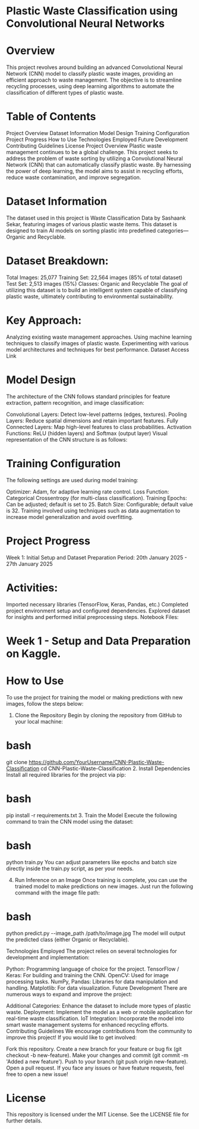 # Plastic Waste Classification using Convolutional Neural Networks

# Overview
This project revolves around building an advanced Convolutional Neural Network (CNN) model to classify plastic waste images, providing an efficient approach to waste management. The objective is to streamline recycling processes, using deep learning algorithms to automate the classification of different types of plastic waste.

# Table of Contents
Project Overview
Dataset Information
Model Design
Training Configuration
Project Progress
How to Use
Technologies Employed
Future Development
Contributing Guidelines
License
Project Overview
Plastic waste management continues to be a global challenge. This project seeks to address the problem of waste sorting by utilizing a Convolutional Neural Network (CNN) that can automatically classify plastic waste. By harnessing the power of deep learning, the model aims to assist in recycling efforts, reduce waste contamination, and improve segregation.

# Dataset Information
The dataset used in this project is Waste Classification Data by Sashaank Sekar, featuring images of various plastic waste items. This dataset is designed to train AI models on sorting plastic into predefined categories—Organic and Recyclable.

# Dataset Breakdown:
Total Images: 25,077
Training Set: 22,564 images (85% of total dataset)
Test Set: 2,513 images (15%)
Classes: Organic and Recyclable
The goal of utilizing this dataset is to build an intelligent system capable of classifying plastic waste, ultimately contributing to environmental sustainability.

# Key Approach:
Analyzing existing waste management approaches.
Using machine learning techniques to classify images of plastic waste.
Experimenting with various model architectures and techniques for best performance.
Dataset Access Link

# Model Design
The architecture of the CNN follows standard principles for feature extraction, pattern recognition, and image classification:

Convolutional Layers: Detect low-level patterns (edges, textures).
Pooling Layers: Reduce spatial dimensions and retain important features.
Fully Connected Layers: Map high-level features to class probabilities.
Activation Functions: ReLU (hidden layers) and Softmax (output layer)
Visual representation of the CNN structure is as follows:

# Training Configuration
The following settings are used during model training:

Optimizer: Adam, for adaptive learning rate control.
Loss Function: Categorical Crossentropy (for multi-class classification).
Training Epochs: Can be adjusted; default is set to 25.
Batch Size: Configurable; default value is 32.
Training involved using techniques such as data augmentation to increase model generalization and avoid overfitting.

# Project Progress
Week 1: Initial Setup and Dataset Preparation
Period: 20th January 2025 - 27th January 2025

# Activities:

Imported necessary libraries (TensorFlow, Keras, Pandas, etc.)
Completed project environment setup and configured dependencies.
Explored dataset for insights and performed initial preprocessing steps.
Notebook Files:

# Week 1 - Setup and Data Preparation on Kaggle.


# How to Use
To use the project for training the model or making predictions with new images, follow the steps below:

1. Clone the Repository
Begin by cloning the repository from GitHub to your local machine:

# bash
git clone https://github.com/YourUsername/CNN-Plastic-Waste-Classification
cd CNN-Plastic-Waste-Classification
2. Install Dependencies
Install all required libraries for the project via pip:

# bash
pip install -r requirements.txt
3. Train the Model
Execute the following command to train the CNN model using the dataset:

# bash
python train.py
You can adjust parameters like epochs and batch size directly inside the train.py script, as per your needs.

4. Run Inference on an Image
Once training is complete, you can use the trained model to make predictions on new images. Just run the following command with the image file path:

# bash
python predict.py --image_path /path/to/image.jpg
The model will output the predicted class (either Organic or Recyclable).

Technologies Employed
The project relies on several technologies for development and implementation:

Python: Programming language of choice for the project.
TensorFlow / Keras: For building and training the CNN.
OpenCV: Used for image processing tasks.
NumPy, Pandas: Libraries for data manipulation and handling.
Matplotlib: For data visualization.
Future Development
There are numerous ways to expand and improve the project:

Additional Categories: Enhance the dataset to include more types of plastic waste.
Deployment: Implement the model as a web or mobile application for real-time waste classification.
IoT Integration: Incorporate the model into smart waste management systems for enhanced recycling efforts.
Contributing Guidelines
We encourage contributions from the community to improve this project! If you would like to get involved:

Fork this repository.
Create a new branch for your feature or bug fix (git checkout -b new-feature).
Make your changes and commit (git commit -m 'Added a new feature').
Push to your branch (git push origin new-feature).
Open a pull request.
If you face any issues or have feature requests, feel free to open a new issue!

# License
This repository is licensed under the MIT License. See the LICENSE file for further details.

